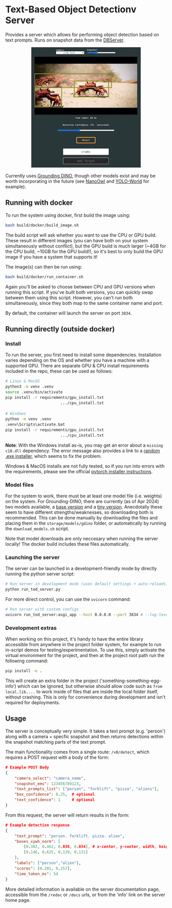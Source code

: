 # Text-Based Object Detectionv Server

Provides a server which allows for performing object detection based on text prompts. Runs on snapshot data from the [DBServer](https://github.com/pacefactory/scv2_dbserver).

<p align="center">
  <img src=".readme_assets/demo_screenshot.webp">
</p>

Currently uses [Grounding DINO](https://github.com/IDEA-Research/GroundingDINO), though other models exist and may be worth incorporating in the future (see [NanoOwl](https://github.com/NVIDIA-AI-IOT/nanoowl) and [YOLO-World](https://github.com/AILab-CVC/YOLO-World) for example).


## Running with docker

To run the system using docker, first build the image using:
```bash
bash build/docker/build_image.sh
```
The build script will ask whether you want to use the CPU or GPU build. These result in different images (you can have both on your system simultaneously without conflict), but the GPU build is much larger (~4GB for the CPU build, ~10GB for the GPU build!), so it's best to only build the GPU image if you have a system that supports it!

The image(s) can then be run using:
```bash
bash build/docker/run_container.sh
```
Again you'll be asked to choose between CPU and GPU versions when running this script. If you've built both versions, you can quickly swap between them using this script. However, you can't run both simultaneously, since they both map to the same container name and port.

By default, the container will launch the server on port `3834`.

## Running directly (outside docker)

### Install

To run the server, you first need to install some dependencies. Installation varies depending on the OS and whether you have a machine with a supported GPU. There are separate GPU & CPU install requirements included in the repo, these can be used as follows:

```bash
# Linux & MacOS
python3 -m venv .venv
source .venv/bin/activate
pip install -r requirements/gpu_install.txt
                        .../cpu_install.txt

# Windows
python -m venv .venv
.venv\Scripts\activate.bat
pip install -r requirements/gpu_install.txt
                        .../cpu_install.txt
```

**Note**: With the Windows install as-is, you may get an error about a `missing c10.dll` dependency. The error message also provides a link to a [random .exe installer](https://aka.ms/vs/16/release/vc_redist.x64.exe), which seems to fix the problem.

Windows & MacOS installs are not fully tested, so if you run into errors with the requirements, please see the official [pytorch installer instructions](https://pytorch.org/get-started/locally/).


### Model files

For the system to work, there must be at least one model file (i.e. weights) on the system. For Grounding-DINO, there are currently (as of Apr 2024) two models available, a [base version](https://github.com/IDEA-Research/GroundingDINO/releases/tag/v0.1.0-alpha2) and a [tiny version](https://github.com/IDEA-Research/GroundingDINO/releases/tag/v0.1.0-alpha). Anecdotally these seem to have different strengths/weaknesses, so downloading both is recommended. This can be done manually by downloading the files and placing them in the `storage/models/gdino` folder, or automatically by running the `download_models.sh` script.

Note that model downloads are only neccesary when running the server locally! The docker build includes these files automatically.

### Launching the server

The server can be launched in a development-friendly mode by directly running the python server script:
```bash
# Run server in development mode (uses default settings + auto-reloads)
python run_tod_server.py
```

For more direct control, you can use the `uvicorn` command:
```bash
# Run server with custom configs
uvicorn run_tod_server:asgi_app --host 0.0.0.0 --port 3834 # --log-level debug --reload
```

### Development extras

When working on this project, it's handy to have the entire library accessible from anywhere in the project folder system, for example to run in-script demos for testing/experimentation. To use this, simply activate the virtual environment for the project, and then at the project root path run the following command:
```bash
pip install -e .
```

This will create an extra folder in the project ('something-something-egg-info') which can be ignored, but otherwise should allow code such as `from local.lib....` to work inside of files that are inside the local folder itself, without crashing. This is only for convenience during development and isn't required for deployments.


## Usage

The server is conceptually very simple. It takes a text prompt (e.g. 'person') along with a camera + specfic snapshot and then returns detections within the snapshot matching parts of the text prompt.

The main functionality comes from a single route: `/v0/detect`, which requires a POST request with a body of the form:

```json
# Example POST Body
{
    "camera_select": "camera_name",
    "snapshot_ems": 123456789123,
    "text_prompts_list": ["person", "forklift", "pizza", "aliens"],
    "box_confidence": 0.25,  # optional
    "text_confidence": 1     # optional
}
```

From this request, the server will return results in the form:
```json
# Example detection response
{
    "text_prompt": "person. forklift. pizza. alien",
    "boxes_xywh_norm": [
        [0.302, 0.462, 0.038, 0.054], # x-center, y-center, width, height
        [0.146, 0.625, 0.139, 0.131]
    ],
    "labels": ["person","alien"],
    "scores": [0.281, 0.257],
    "time_taken_ms": 54
}
```

More detailed information is available on the server documentation page, accessible from the `/redoc` or `/docs` urls, or from the 'info' link on the server home page.
